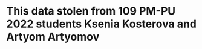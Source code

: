 This data stolen from 109 PM-PU 2022 students Ksenia Kosterova and Artyom Artyomov
==================================================================================
